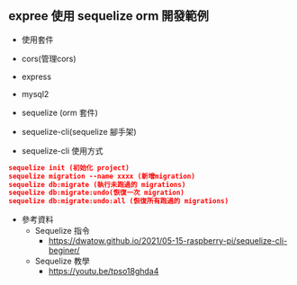 ## expree 使用 sequelize orm 開發範例

- 使用套件
 - cors(管理cors)
 - express
 - mysql2
 - sequelize (orm 套件)
 - sequelize-cli(sequelize 腳手架)

- sequelize-cli 使用方式
```json
sequelize init (初始化 project)
sequelize migration --name xxxx (新增migration)
sequelize db:migrate (執行未跑過的 migrations)
sequelize db:migrate:undo(恢復一次 migration)
sequelize db:migrate:undo:all (恢復所有跑過的 migrations)
```

- 參考資料
  - Sequelize 指令
    - https://dwatow.github.io/2021/05-15-raspberry-pi/sequelize-cli-beginer/
  - Sequelize 教學
    - https://youtu.be/tpso18ghda4